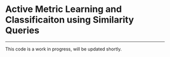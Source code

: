 # Active Metric Learning and Classificaiton using Similarity Queries

---

This code is a work in progress, will be updated shortly.
